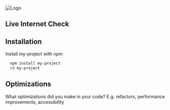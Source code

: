 
![Logo](https://i.ibb.co/VWctWJs/Untitled-design.png)


## Live Internet Check


## Installation

Install my-project with npm

```bash
  npm install my-project
  cd my-project
```
    
## Optimizations

What optimizations did you make in your code? E.g. refactors, performance improvements, accessibility




